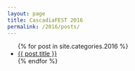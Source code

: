 ```yaml
---
layout: page
title: CascadiaFEST 2016
permalink: /2016/posts/
---
```


<ul>
	{% for post in site.categories.2016 %}
	<li><a href="{{ post.url }}">{{ post.title }}</a></li>
	{% endfor %}
</ul>